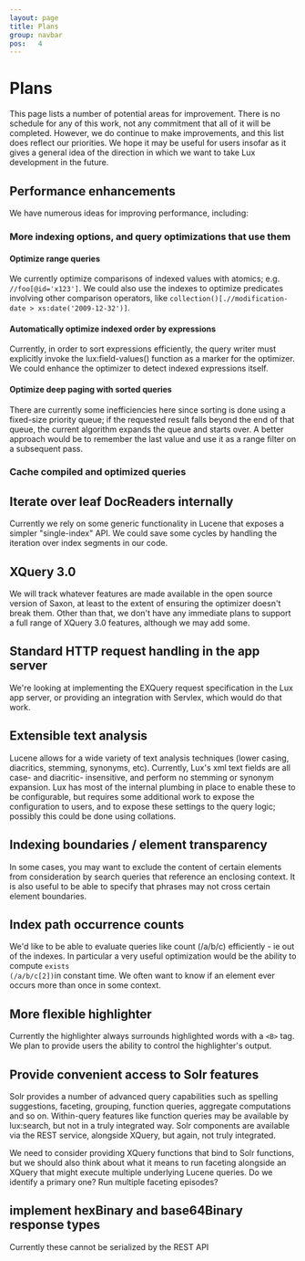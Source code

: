 ```yaml
---
layout: page
title: Plans
group: navbar
pos:   4
---
```

# Plans

This page lists a number of potential areas for improvement. There is no
schedule for any of this work, not any commitment that all of it will be
completed. However, we do continue to make improvements, and this list does
reflect our priorities. We hope it may be useful for users insofar as it gives a
general idea of the direction in which we want to take Lux development in
the future.

## Performance enhancements

We have numerous ideas for improving performance, including: 

### More indexing options, and query optimizations that use them

#### Optimize range queries

We currently optimize comparisons of indexed values with atomics;  e.g. `//foo[@id='x123']`.  We could also use the indexes to optimize predicates involving other comparison operators, like `collection()[.//modification-date > xs:date('2009-12-32')]`.

#### Automatically optimize indexed order by expressions

Currently, in order to sort expressions efficiently, the query writer must
explicitly invoke the lux:field-values() function as a marker for the
optimizer.  We could enhance the optimizer to detect indexed expressions
itself.

#### Optimize deep paging with sorted queries

There are currently some inefficiencies here since sorting is done using a
fixed-size priority queue; if the requested result falls beyond the end of
that queue, the current algorithm expands the queue and starts over.  A
better approach would be to remember the last value and use it as a range
filter on a subsequent pass.

### Cache compiled and optimized queries

## Iterate over leaf DocReaders internally

Currently we rely on some generic functionality in Lucene that exposes a
simpler "single-index" API.  We could save some cycles by handling the
iteration over index segments in our code.

## XQuery 3.0

We will track whatever features are made available in the open source
version of Saxon, at least to the extent of ensuring the optimizer doesn't
break them.  Other than that, we don't have any immediate plans to support
a full range of XQuery 3.0 features, although we may add some.

## Standard HTTP request handling in the app server

We're looking at implementing the EXQuery request specification in the Lux
app server, or providing an integration with Servlex, which would do that
work.

## Extensible text analysis
Lucene allows for a wide variety of text
analysis techniques (lower casing, diacritics, stemming, synonyms, etc).
Currently, Lux's xml text fields are all case- and diacritic- insensitive,
and perform no stemming or synonym expansion.  Lux has most of the internal
plumbing in place to enable these to be configurable, but requires some
additional work to expose the configuration to users, and to expose these
settings to the query logic; possibly this could be done using collations.

## Indexing boundaries / element transparency

In some cases, you may want to exclude the content of certain elements from
consideration by search queries that reference an enclosing context.  It is
also useful to be able to specify that phrases may not cross certain
element boundaries.

## Index path occurrence counts

We'd like to be able to evaluate queries like count (/a/b/c) efficiently -
ie out of the indexes.  In particular a very useful optimization would be
the ability to compute <code>exists (/a/b/c[2])</code>in constant time. We often want
to know if an element ever occurs more than once in some context.

## More flexible highlighter

Currently the highlighter always surrounds highlighted words with a <code>&lt;B></code>
tag.  We plan to provide users the ability to control the highlighter's
output.

## Provide convenient access to Solr features

Solr provides a number of advanced query capabilities such as spelling
suggestions, faceting, grouping, function queries, aggregate computations
and so on.  Within-query features like function queries may be available by
lux:search, but not in a truly integrated way.  Solr components are available 
via the REST service, alongside XQuery, but again, not truly integrated.

We need to consider providing XQuery functions that bind to Solr functions,
but we should also think about what it means to run faceting alongside an
XQuery that might execute multiple underlying Lucene queries. Do we
identify a primary one?  Run multiple faceting episodes?

## implement hexBinary and base64Binary response types
Currently these cannot be serialized by the REST API

